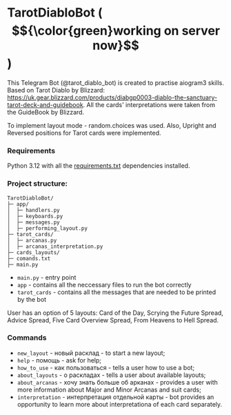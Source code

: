 # TarotDiabloBot ($${\color{green}working on server now}$$)

This Telegram Bot (@tarot_diablo_bot) is created to practise aiogram3 skills.
Based on Tarot Diablo by Blizzard: https://uk.gear.blizzard.com/products/diabgp0003-diablo-the-sanctuary-tarot-deck-and-guidebook.
All the cards' interpretations were taken from the GuideBook by Blizzard.

To implement layout mode - random.choices was used.
Also, Upright and Reversed positions for Tarot cards were implemented.

### Requirements
Python 3.12 with all the [requirements.txt](https://github.com/Anastasiia-Pov/TarotDiabloBot/blob/main/requirements.txt) dependencies installed.

### Project structure:
```
TarotDiabloBot/
├─ app/
│  ├─ handlers.py
│  ├─ keyboards.py
│  ├─ messages.py
│  ├─ performing_layout.py
├─ tarot_cards/
│  ├─ arcanas.py
│  ├─ arcanas_interpretation.py
├─ cards_layouts/
├─ comands.txt
├─ main.py
```

- ```main.py``` - entry point
- ```app``` - contains all the neccessary files to run the bot correctly
- ```tarot_cards``` - contains all the messages that are needed to be printed by the bot

User has an option of 5 layouts: Card of the Day, Scrying the Future Spread, Advice Spread, Five Card Overview Spread, From Heavens to Hell Spread.

### Commands
- ```new_layout``` - новый расклад - to start a new layout;
- ```help``` - помощь - ask for help;
- ```how_to_use``` - как пользоваться - tells a user how to use a bot;
- ```about_layouts``` - о раскладах - tells a user about available layouts;
- ```about_arcanas``` - хочу знать больше об арканах - provides a user with more information about Major and Minor Arcanas and suit cards;
- ```interpretation``` - интерпретация отдельной карты - bot provides an opportunity to learn more about interpretationa of each card separately.